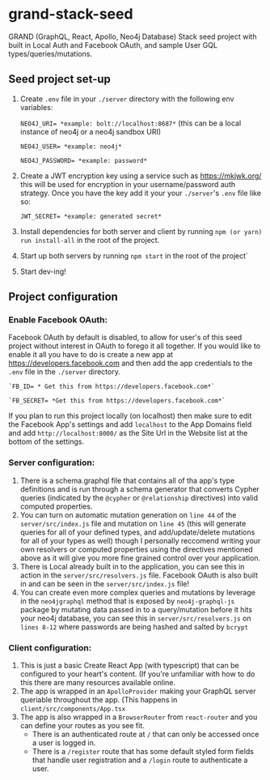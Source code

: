 
# grand-stack-seed
GRAND (GraphQL, React, Apollo, Neo4j Database) Stack seed project with built in Local Auth and Facebook OAuth, and sample User GQL types/queries/mutations.

## Seed project set-up

 

 1. Create `.env` file in your `./server` directory with the following env variables:

    `NEO4J_URI= *example: bolt://localhost:8687*` (this can be a local instance of neo4j or a neo4j sandbox URI)
    
    `NEO4J_USER= *example: neo4j*`
    
    `NEO4J_PASSWORD= *example: password*`

 2. Create a JWT encryption key using a service such as https://mkjwk.org/ this will be used for encryption in your username/password auth strategy. Once you have the key add it your your `./server`'s `.env` file like so:

    `JWT_SECRET= *example: generated secret*`

 3. Install dependencies for both server and client by running `npm (or yarn) run install-all` in the root of the project.
 4. Start up both servers by running `npm start` in the root of the project`
 5. Start dev-ing!

## Project configuration

### Enable Facebook OAuth:
Facebook OAuth by default is disabled, to allow for user's of this seed project without interest in OAuth to forego it all together. If you would like to enable it all you have to do is create a new app at https://developers.facebook.com and then add the app credentials to the `.env` file in the `./server` directory.

    `FB_ID= * Get this from https://developers.facebook.com*`
    
    `FB_SECRET= *Get this from https://developers.facebook.com*`
    
If you plan to run this project locally (on localhost) then make sure to edit the Facebook App's settings and add `localhost` to the App Domains field and add `http://localhost:8000/` as the Site Url in the Website list at the bottom of the settings.

 ### Server configuration:

 1. There is a schema.graphql file that contains all of tha app's type definitions and is run through a schema generator that converts Cypher queries (indicated by the `@cypher` or `@relationship` directives) into valid computed properties.
 2. You can turn on automatic mutation generation on `line 44` of the `server/src/index.js` file and mutation on  `line 45` (this will generate queries for all of your defined types, and add/update/delete mutations for all of your types as well) though I personally reccomend writing your own resolvers or computed properties using the directives mentioned above as it will give you more fine grained control over your application.
 3. There is Local already built in to the application, you can see this in action in the `server/src/resolvers.js` file. Facebook OAuth is also built in and can be seen in the `server/src/index.js` file!
 4. You can create even more complex queries and mutations by leverage in the `neo4jgraphql` method that is exposed by `neo4j-graphql-js` package by mutating data passed in to a query/mutation before it hits your neo4j database, you can see this in `server/src/resolvers.js` on `lines 8-12` where passwords are being hashed and salted by `bcrypt`

### Client configuration:

 1. This is just a basic Create React App (with typescript) that can be configured to your heart's content. (If you're unfamiliar with how to do this there are many resources available online.
 2. The app is wrapped in an `ApolloProvider` making your GraphQL server queriable throughout the app. (This happens in `client/src/components/App.tsx`
 3. The app is also wrapped in a `BrowserRouter` from `react-router` and you can define your routes as you see fit.
	 - There is an authenticated route at `/` that can only be accessed once a user is logged in.
	 - There is a `/register` route that has some default styled form fields that handle user registration and a `/login` route to authenticate a user.
